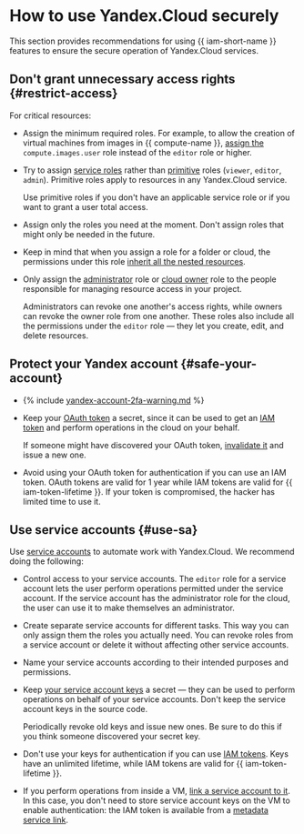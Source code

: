 # How to use Yandex.Cloud securely

This section provides recommendations for using {{ iam-short-name }} features to ensure the secure operation of Yandex.Cloud services.

## Don't grant unnecessary access rights {#restrict-access}

For critical resources:

* Assign the minimum required roles. For example, to allow the creation of virtual machines from images in {{ compute-name }}, [assign the](../operations/roles/grant.md) `compute.images.user` role instead of the `editor` role or higher.

* Try to assign [service roles](../concepts/access-control/roles.md#service-roles) rather than [primitive](../concepts/access-control/roles.md#primitive-roles) roles (`viewer`, `editor`, `admin`). Primitive roles apply to resources in any Yandex.Cloud service.

    Use primitive roles if you don't have an applicable service role or if you want to grant a user total access.

* Assign only the roles you need at the moment. Don't assign roles that might only be needed in the future.

* Keep in mind that when you assign a role for a folder or cloud, the permissions under this role [inherit all the nested resources](../concepts/access-control/index.md#inheritance).

* Only assign the [administrator](../concepts/access-control/roles.md#admin) role or [cloud owner](../concepts/access-control/roles.md#owner) role to the people responsible for managing resource access in your project.

    Administrators can revoke one another's access rights, while owners can revoke the owner role from one another. These roles also include all the permissions under the `editor` role — they let you create, edit, and delete resources.

## Protect your Yandex account {#safe-your-account}

* {% include [yandex-account-2fa-warning.md](../../_includes/iam/yandex-account-2fa-warning.md) %}

* Keep your [OAuth token](../concepts/authorization/oauth-token.md) a secret, since it can be used to get an [IAM token](../concepts/authorization/iam-token.md) and perform operations in the cloud on your behalf.

    If someone might have discovered your OAuth token, [invalidate it](https://tech.yandex.com/oauth/doc/dg/reference/token-invalidate-docpage/) and issue a new one.

* Avoid using your OAuth token for authentication if you can use an IAM token. OAuth tokens are valid for 1 year while IAM tokens are valid for {{ iam-token-lifetime }}. If your token is compromised, the hacker has limited time to use it.

## Use service accounts {#use-sa}

Use [service accounts](../concepts/users/service-accounts.md) to automate work with Yandex.Cloud. We recommend doing the following:

* Control access to your service accounts. The `editor` role for a service account lets the user perform operations permitted under the service account. If the service account has the administrator role for the cloud, the user can use it to make themselves an administrator.

* Create separate service accounts for different tasks. This way you can only assign them the roles you actually need. You can revoke roles from a service account or delete it without affecting other service accounts.

* Name your service accounts according to their intended purposes and permissions.

* Keep [your service account keys](../concepts/users/service-accounts#sa-key) a secret — they can be used to perform operations on behalf of your service accounts. Don't keep the service account keys in the source code.

    Periodically revoke old keys and issue new ones. Be sure to do this if you think someone discovered your secret key.

* Don't use your keys for authentication if you can use [IAM tokens](../concepts/authorization/iam-token.md). Keys have an unlimited lifetime, while IAM tokens are valid for {{ iam-token-lifetime }}.

* If you perform operations from inside a VM, [link a service account to it](../../compute/operations/vm-connect/auth-inside-vm.md). In this case, you don't need to store service account keys on the VM to enable authentication: the IAM token is available from a [metadata service link](../../compute/operations/vm-connect/auth-inside-vm#auth-inside-vm).

